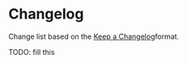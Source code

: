 # Changelog

Change list based on the
[Keep a Changelog](https://keepachangelog.com/en/1.1.0/)format.

TODO: fill this
